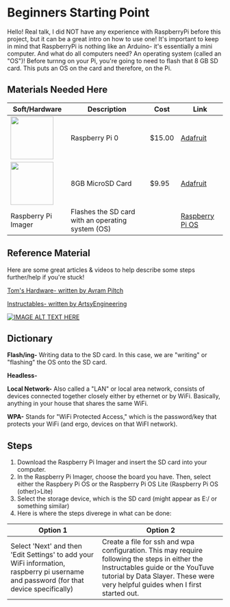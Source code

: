 # Beginners Starting Point
Hello! Real talk, I did NOT have any experience with RaspberryPi before this project, but it can be a great intro on how to use one! It's important to keep in mind that RaspberryPi is nothing like an Arduino- it's essentially a mini computer. And what do all computers need? An operating system (called an "OS")! Before turnng on your Pi, you're going to need to flash that 8 GB SD card. This puts an OS on the card and therefore, on the Pi.

## Materials Needed Here
|  Soft/Hardware  |  Description   |  Cost   |  Link   |
|  -------------------   |  -------------------   |  -------------------   |  -------------------   |
|<img src="https://cdn-shop.adafruit.com/970x728/3400-00.jpg" width="100" />              |     Raspberry Pi 0       |     $15.00    |[Adafruit](https://www.adafruit.com/product/3400)|
|<img src="https://cdn-shop.adafruit.com/970x728/1294-03.jpg" width="100" />              |     8GB MicroSD Card     |     $9.95     |[Adafruit](https://www.adafruit.com/product/1294)|
| Raspberry Pi Imager                                                                     | Flashes the SD card with an operating system (OS)|  | [Raspberry Pi OS](https://www.raspberrypi.com/software/)|

## Reference Material
Here are some great articles & videos to help describe some steps further/help if you're stuck!

[Tom's Hardware- written by Avram Piltch](https://www.tomshardware.com/reviews/raspberry-pi-headless-setup-how-to,6028.html)

[Instructables- written by ArtsyEngineering](https://www.instructables.com/The-Ultimate-Headless-RPi-Zero-Setup-for-Beginners/)

[![IMAGE ALT TEXT HERE](https://github.com/mehedges/friend-lamp-v1.0/assets/102606124/85554f45-e1ec-4534-a1d5-b242bd6d9ea6)](https://www.youtube.com/watch?v=yn59qX-Td3E "YouTube guide by Data Slayer")

## Dictionary

**Flash/ing-** Writing data to the SD card. In this case, we are "writing" or "flashing" the OS onto the SD card.

**Headless-**

**Local Network-** Also called a "LAN" or local area network, consists of devices connected together closely either by ethernet or by WiFi. Basically, anything in your house that shares the same WiFi.

**WPA-** Stands for "WiFi Protected Access," which is the password/key that protects your WiFi (and ergo, devices on that WiFI network).

## Steps
1. Download the Raspberry Pi Imager and insert the SD card into your computer.
2. In the Raspberry Pi Imager, choose the board you have. Then, select either the Raspbery Pi OS or the Raspberry Pi OS Lite (Raspberry Pi OS (other)>Lite)
3. Select the storage device, which is the SD card (might appear as E:/ or something similar)
4. Here is where the steps diverege in what can be done:

| Option 1 | Option 2 |
|----------|----------|
|Select 'Next' and then 'Edit Settings' to add your WiFi information, raspberry pi username and password (for that device specifically)| Create a file for ssh and wpa configuration. This may require following the steps in either the Instructables guide or the YouTuve tutorial by Data Slayer. These were very helpful guides when I first started out.|
